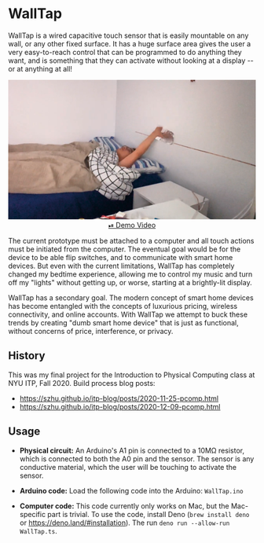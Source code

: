 # WallTap

WallTap is a wired capacitive touch sensor that is easily mountable on any wall, or any other fixed surface. It has a huge surface area gives the user a very easy-to-reach control that can be programmed to do anything they want, and is something that they can activate without looking at a display -- or at anything at all!

<p align="center">
  <img
    alt="WallTap user in bed, hand pressed against the wall."
    src="docs/Screen%20Shot%202020-12-09%20at%208.59.33%20PM.png"
  />
  <br/>
  <a
    target="_blank"
    href="https://szhu.github.io/itp-blog/files/2020-09-pcomp/week-13/1_project_3/process/IMG_9117.opt.mp4"
  >⏯ Demo Video</a>
</p>

The current prototype must be attached to a computer and all touch actions must be initiated from the computer. The eventual goal would be for the device to be able flip switches, and to communicate with smart home devices. But even with the current limitations, WallTap has completely changed my bedtime experience, allowing me to control my music and turn off my "lights" without getting up, or worse, starting at a brightly-lit display.

WallTap has a secondary goal. The modern concept of smart home devices has become entangled with the concepts of luxurious pricing, wireless connectivity, and online accounts. With WallTap we attempt to buck these trends by creating "dumb smart home device" that is just as functional, without concerns of price, interference, or privacy.

## History

This was my final project for the Introduction to Physical Computing class at NYU ITP, Fall 2020. Build process blog posts:

- <https://szhu.github.io/itp-blog/posts/2020-11-25-pcomp.html>
- <https://szhu.github.io/itp-blog/posts/2020-12-09-pcomp.html>

## Usage

- **Physical circuit:** An Arduino's A1 pin is connected to a 10MΩ resistor, which is connected to both the A0 pin and the sensor. The sensor is any conductive material, which the user will be touching to activate the sensor.

- **Arduino code:** Load the following code into the Arduino: `WallTap.ino`

- **Computer code:** This code currently only works on Mac, but the Mac-specific part is trivial. To use the code, install Deno (`brew install deno` or <https://deno.land/#installation>). The run `deno run --allow-run WallTap.ts`.
